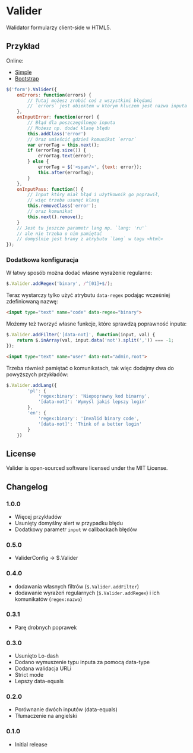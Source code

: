 # Valider
Walidator formularzy client-side w HTML5.

## Przykład
Online:
- [Simple](http://9px.pl/Projects/Valider/demos/example.html)
- [Bootstrap](http://9px.pl/Projects/Valider/demos/bootstrap.html)

```js
$('form').Valider({
	onErrors: function(errors) {
		// Tutaj możesz zrobić coś z wszystkimi błędami
		// `errors` jest obiektem w którym kluczem jest nazwa inputa
	},
	onInputError: function(error) {
		// Błąd dla poszczególnego inputa
		// Możesz np. dodać klasę błędu
		this.addClass('error')
		// Oraz umieścić gdzieś komunikat `error`
		var errorTag = this.next();
		if (errorTag.size()) {
			errorTag.text(error);
		} else {
			errorTag = $('<span/>', {text: error});
			this.after(errorTag);
		}
	},
	onInputPass: function() {
		// Input który miał błąd i użytkownik go poprawił,
		// więc trzeba usunąć klasę
		this.removeClass('error');
		// oraz komunikat
		this.next().remove();
	}
	// Jest tu jeszcze parametr lang np. `lang: 'ru'`
	// ale nie trzeba o nim pamiętać
	// domyślnie jest brany z atrybutu `lang` w tagu <html>
});
```

### Dodatkowa konfiguracja

W łatwy sposób można dodać własne wyrażenie regularne:
```js
$.Valider.addRegex('binary', /^[01]+$/);
```
Teraz wystarczy tylko użyć atrybutu `data-regex` podając wcześniej zdefiniowaną nazwę:
```html
<input type="text" name="code" data-regex="binary">
```

Możemy też tworzyć własne funkcje, które sprawdzą poprawność inputa:
```js
$.Valider.addFilter('[data-not]', function(input, val) {
	return $.inArray(val, input.data('not').split(',')) === -1;
});
```
```html
<input type="text" name="user" data-not="admin,root">
```

Trzeba również pamiętać o komunikatach, tak więc dodajmy dwa do powyższych przykładów:
```js
$.Valider.addLang({
		'pl': {
			'regex:binary': 'Niepoprawny kod binarny',
			'[data-not]': 'Wymyśl jakiś lepszy login'
		},
		'en': {
			'regex:binary': 'Invalid binary code',
			'[data-not]': 'Think of a better login'
		}
	})
```

## License
Valider is open-sourced software licensed under the MIT License.

## Changelog

### 1.0.0
- Więcej przykładów
- Usunięty domyślny alert w przypadku błędu
- Dodatkowy parametr `input` w callbackach błędów

### 0.5.0
- ValiderConfig -> $.Valider

### 0.4.0
- dodawania własnych filtrów (`$.Valider.addFilter`)
- dodawanie wyrażeń regularnych (`$.Valider.addRegex`) i ich komunikatów (`regex:nazwa`)

### 0.3.1
- Parę drobnych poprawek

### 0.3.0
- Usunięto Lo-dash
- Dodano wymuszenie typu inputa za pomocą data-type
- Dodana walidacja URLi
- Strict mode
- Lepszy data-equals

### 0.2.0
- Porównanie dwóch inputów (data-equals)
- Tłumaczenie na angielski

### 0.1.0
- Initial release